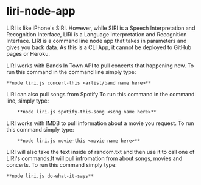 # liri-node-app


LIRI is like iPhone's SIRI.
However, while SIRI is a Speech Interpretation and Recognition Interface, LIRI is a Language Interpretation and Recognition Interface. LIRI is a command line node app that takes in parameters and gives you back data. As this is a CLI App, it cannot be deployed to GitHub pages or Heroku.

LIRI works with Bands In Town API to pull concerts that happening now.
 To run this command in the command line simply type: 
 
    **node liri.js concert-this <artist/band name here>**

LIRI can also pull songs from Spotify
    To run this command in the command line, simply type: 
    
        **node liri.js spotify-this-song <song name here>**

LIRI works with IMDB to pull information about a movie you request.
    To run this command simply type: 
    
        **node liri.js movie-this <movie name here>**
  
LIRI will also take the text inside of random.txt and then use it to call one of LIRI's commands.It will pull infromation from about songs, movies and concerts. 
  To run this command simply type: 
  
    **node liri.js do-what-it-says**